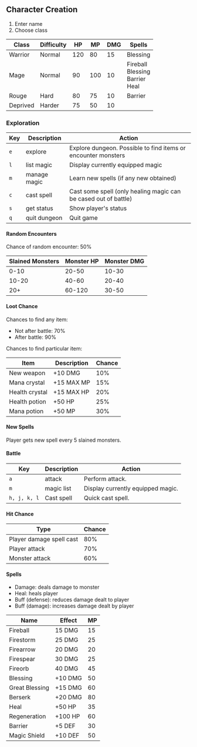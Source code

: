 ## Character Creation

1. Enter name
2. Choose class

| Class | Difficulty | HP | MP | DMG | Spells |
| --- | --- | --- | --- | --- | --- |
| Warrior | Normal | 120 | 80 | 15 | Blessing<br> |
| Mage | Normal | 90 | 100 | 10 | Fireball<br>Blessing<br>Barrier<br>Heal |
| Rouge | Hard| 80 | 75 | 10 | Barrier |
| Deprived | Harder| 75 | 50 | 10 |  |

### Exploration

| Key | Description | Action |
| --- | --- | --- |
| `e` | explore | Explore dungeon. Possible to find items or encounter monsters |
| `l` | list magic | Display currently equipped magic |
| `m` | manage magic | Learn new spells (if any new obtained) |
| `c` | cast spell | Cast some spell (only healing magic can be cased out of battle) |
| `s` | get status | Show player's status |
| `q` | quit dungeon | Quit game |

#### Random Encounters

Chance of random encounter: 50%

| Slained Monsters | Monster HP | Monster DMG |
| --- | --- | --- |
| 0-10 | 20-50 | 10-30|
| 10-20 | 40-60 | 20-40 |
| 20+ | 60-120 | 30-50 |

#### Loot Chance

Chances to find any item:

* Not after battle: 70%
* After battle: 90%

Chances to find particular item:

| Item | Description | Chance |
| --- | --- | --- |
| New weapon | +10 DMG | 10% |
| Mana crystal | +15 MAX MP | 15% |
| Health crystal | +15 MAX HP | 20% |
| Health potion | +50 HP | 25% |
| Mana potion | +50 MP | 30% |

#### New Spells

Player gets new spell every 5 slained monsters.

#### Battle

| Key | Description | Action |
| --- | --- | --- |
| `a` | attack | Perform attack. |
| `m` | magic list | Display currently equipped magic. |
| `h, j, k, l` | Cast spell | Quick cast spell.|

#### Hit Chance

| Type | Chance |
| --- | --- |
| Player damage spell cast| 80% |
| Player attack | 70% |
| Monster attack| 60% |

#### Spells

* Damage: deals damage to monster
* Heal: heals player
* Buff (defense): reduces damage dealt to player
* Buff (damage): increases damage dealt by player

| Name | Effect | MP |
| --- | --- | --- |
| Fireball | 15 DMG | 15 |
| Firestorm | 25 DMG | 25 |
| Firearrow | 20 DMG | 20 |
| Firespear | 30 DMG | 25 |
| Fireorb | 40 DMG | 45  |
| Blessing | +10 DMG | 50 |
| Great Blessing | +15 DMG | 60 |
| Berserk | +20 DMG | 80 |
| Heal | +50 HP| 35 |
| Regeneration | +100 HP | 60 |
| Barrier | +5 DEF | 30 |
| Magic Shield | +10 DEF | 50 |
